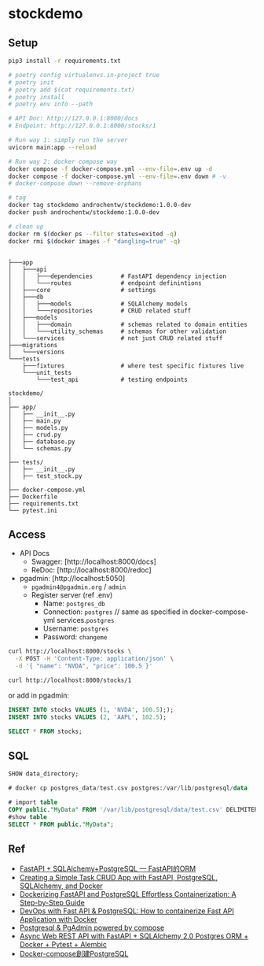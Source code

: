 # stockdemo

## Setup

```sh
pip3 install -r requirements.txt

# poetry config virtualenvs.in-project true
# poetry init 
# poetry add $(cat requirements.txt)
# poetry install
# poetry env info --path
```

```sh
# API Doc: http://127.0.0.1:8000/docs
# Endpoint: http://127.0.0.1:8000/stocks/1

# Run way 1: simply run the server
uvicorn main:app --reload

# Run way 2: docker compose way
docker compose -f docker-compose.yml --env-file=.env up -d
docker compose -f docker-compose.yml --env-file=.env down # -v
# docker-compose down --remove-orphans

# tag
docker tag stockdemo androchentw/stockdemo:1.0.0-dev
docker push androchentw/stockdemo:1.0.0-dev

# clean up
docker rm $(docker ps --filter status=exited -q)
docker rmi $(docker images -f "dangling=true" -q)
```

```text

├───app
│   ├───api
│   │   ├───dependencies        # FastAPI dependency injection 
│   │   └───routes              # endpoint definintions
│   ├───core                    # settings
│   ├───db
│   │   ├───models              # SQLAlchemy models
│   │   └───repositories        # CRUD related stuff
│   ├───models                  
│   │   ├───domain              # schemas related to domain entities
│   │   └───utility_schemas     # schemas for other validation
│   └───services                # not just CRUD related stuff
├───migrations
│   └───versions
└───tests
    ├───fixtures                # where test specific fixtures live
    └───unit_tests                
        └───test_api            # testing endpoints

stockdemo/
│
├── app/
│   ├── __init__.py
│   ├── main.py
│   ├── models.py
│   ├── crud.py
│   ├── database.py
│   └── schemas.py
│
├── tests/
│   ├── __init__.py
│   ├── test_stock.py
│
├── docker-compose.yml
├── Dockerfile
├── requirements.txt
└── pytest.ini
```

## Access

* API Docs
  * Swagger: [http://localhost:8000/docs]
  * ReDoc: [http://localhost:8000/redoc]
* pgadmin: [http://localhost:5050]
  * `pgadmin4@pgadmin.org` / `admin`
  * Register server (ref .env)
    * Name: `postgres_db`
    * Connection: `postgres`    // same as specified in docker-compose-yml services.`postgres`
    * Username: `postgres`
    * Password: `changeme`

```sh
curl http://localhost:8000/stocks \
  -X POST -H 'Content-Type: application/json' \
  -d '{ "name": "NVDA", "price": 100.5 }'

curl http://localhost:8000/stocks/1
```

or add in pgadmin:

```sql
INSERT INTO stocks VALUES (1, 'NVDA', 100.5););
INSERT INTO stocks VALUES (2, 'AAPL', 102.5);

SELECT * FROM stocks;
```

## SQL

```sql
SHOW data_directory;

# docker cp postgres_data/test.csv postgres:/var/lib/postgresql/data

# import table 
COPY public."MyData" FROM '/var/lib/postgresql/data/test.csv' DELIMITER ',' CSV HEADER;  
#show table 
SELECT * FROM public."MyData";
```

## Ref

* [FastAPI + SQLAlchemy+PostgreSQL — FastAPI的ORM](https://medium.com/@King610160/fastapi-sqlalchemy-postgresql-fastapi%E7%9A%84orm-00818bc63106)
* [Creating a Simple Task CRUD App with FastAPI, PostgreSQL, SQLAlchemy, and Docker](https://plainenglish.io/blog/creating-a-simple-task-crud-app-with-fastapi-postgresql-sqlalchemy-and-docker)
* [Dockerizing FastAPI and PostgreSQL Effortless Containerization: A Step-by-Step Guide](https://medium.com/@kevinkoech265/dockerizing-fastapi-and-postgresql-effortless-containerization-a-step-by-step-guide-68b962c3e7eb)
* [DevOps with Fast API & PostgreSQL: How to containerize Fast API Application with Docker](https://dev.to/mbuthi/devops-with-fast-api-postgresql-how-to-containerize-fast-api-application-with-docker-1jdb)
* [Postgresql & PgAdmin powered by compose](https://github.com/khezen/compose-postgres)
* [Async Web REST API with FastAPI + SQLAlchemy 2.0 Postgres ORM + Docker + Pytest + Alembic](https://github.com/reinhud/async-fastapi-postgres-template)
* [Docker-compose創建PostgreSQL](https://cde566.medium.com/docker-compose%E5%89%B5%E5%BB%BApostgresql-7f3f9519fa20)
